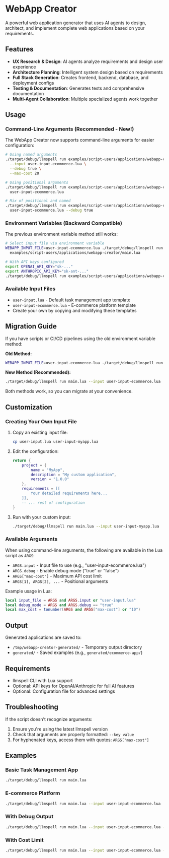 # WebApp Creator

A powerful web application generator that uses AI agents to design, architect, and implement complete web applications based on your requirements.

## Features

- **UX Research & Design**: AI agents analyze requirements and design user experience
- **Architecture Planning**: Intelligent system design based on requirements
- **Full Stack Generation**: Creates frontend, backend, database, and deployment configs
- **Testing & Documentation**: Generates tests and comprehensive documentation
- **Multi-Agent Collaboration**: Multiple specialized agents work together

## Usage

### Command-Line Arguments (Recommended - New!)

The WebApp Creator now supports command-line arguments for easier configuration:

```bash
# Using named arguments
./target/debug/llmspell run examples/script-users/applications/webapp-creator/main.lua \
  --input user-input-ecommerce.lua \
  --debug true \
  --max-cost 20

# Using positional arguments
./target/debug/llmspell run examples/script-users/applications/webapp-creator/main.lua \
  user-input-ecommerce.lua

# Mix of positional and named
./target/debug/llmspell run examples/script-users/applications/webapp-creator/main.lua \
  user-input-ecommerce.lua --debug true
```

### Environment Variables (Backward Compatible)

The previous environment variable method still works:

```bash
# Select input file via environment variable
WEBAPP_INPUT_FILE=user-input-ecommerce.lua ./target/debug/llmspell run \
  examples/script-users/applications/webapp-creator/main.lua

# With API keys configured
export OPENAI_API_KEY="sk-..."
export ANTHROPIC_API_KEY="sk-ant-..."
./target/debug/llmspell run examples/script-users/applications/webapp-creator/main.lua
```

### Available Input Files

- `user-input.lua` - Default task management app template
- `user-input-ecommerce.lua` - E-commerce platform template
- Create your own by copying and modifying these templates

## Migration Guide

If you have scripts or CI/CD pipelines using the old environment variable method:

**Old Method:**
```bash
WEBAPP_INPUT_FILE=user-input-ecommerce.lua ./target/debug/llmspell run main.lua
```

**New Method (Recommended):**
```bash
./target/debug/llmspell run main.lua --input user-input-ecommerce.lua
```

Both methods work, so you can migrate at your convenience.

## Customization

### Creating Your Own Input File

1. Copy an existing input file:
   ```bash
   cp user-input.lua user-input-myapp.lua
   ```

2. Edit the configuration:
   ```lua
   return {
       project = {
           name = "MyApp",
           description = "My custom application",
           version = "1.0.0"
       },
       requirements = [[
           Your detailed requirements here...
       ]],
       -- ... rest of configuration
   }
   ```

3. Run with your custom input:
   ```bash
   ./target/debug/llmspell run main.lua --input user-input-myapp.lua
   ```

### Available Arguments

When using command-line arguments, the following are available in the Lua script as `ARGS`:

- `ARGS.input` - Input file to use (e.g., "user-input-ecommerce.lua")
- `ARGS.debug` - Enable debug mode ("true" or "false")
- `ARGS["max-cost"]` - Maximum API cost limit
- `ARGS[1], ARGS[2], ...` - Positional arguments

Example usage in Lua:
```lua
local input_file = ARGS and ARGS.input or "user-input.lua"
local debug_mode = ARGS and ARGS.debug == "true"
local max_cost = tonumber(ARGS and ARGS["max-cost"] or "10")
```

## Output

Generated applications are saved to:
- `/tmp/webapp-creator-generated/` - Temporary output directory
- `generated/` - Saved examples (e.g., `generated/ecommerce-app/`)

## Requirements

- llmspell CLI with Lua support
- Optional: API keys for OpenAI/Anthropic for full AI features
- Optional: Configuration file for advanced settings

## Troubleshooting

If the script doesn't recognize arguments:
1. Ensure you're using the latest llmspell version
2. Check that arguments are properly formatted: `--key value`
3. For hyphenated keys, access them with quotes: `ARGS["max-cost"]`

## Examples

### Basic Task Management App
```bash
./target/debug/llmspell run main.lua
```

### E-commerce Platform
```bash
./target/debug/llmspell run main.lua --input user-input-ecommerce.lua
```

### With Debug Output
```bash
./target/debug/llmspell run main.lua --input user-input-ecommerce.lua --debug true
```

### With Cost Limit
```bash
./target/debug/llmspell run main.lua --input user-input-ecommerce.lua --max-cost 25
```